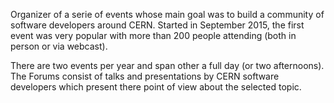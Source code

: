 Organizer of a serie of events whose main goal was to build a community of software developers around CERN.
Started in September 2015, the first event was very popular with more than 200 people attending (both in person or via webcast).

There are two events per year and span other a full day (or two afternoons).
The Forums consist of talks and presentations by CERN software developers which present there point of view about the selected topic.
